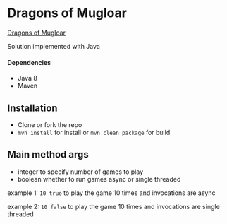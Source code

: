 # Dragons of Mugloar #

[Dragons of Mugloar](http://www.dragonsofmugloar.com)

Solution implemented with Java

#### Dependencies ####
   * Java 8
   * Maven
   
## Installation ##
   * Clone or fork the repo
   * `mvn install` for install or `mvn clean package` for build 
   
## Main method args ##
* integer to specify number of games to play
* boolean whether to run games async or single threaded

example 1: `10 true` to play the game 10 times and invocations are async <p>
example 2: `10 false` to play the game 10 times and invocations are single threaded

